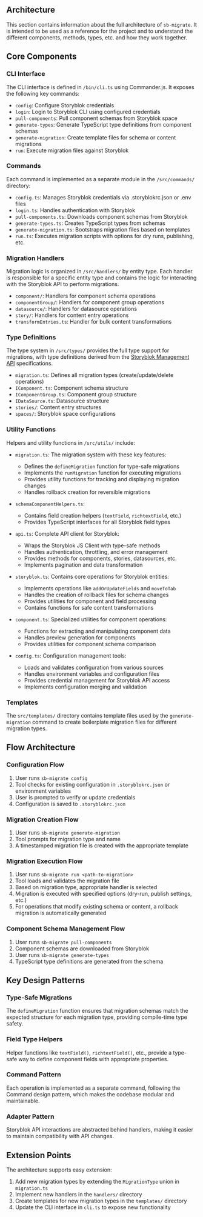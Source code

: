 ## Architecture

This section contains information about the full architecture of `sb-migrate`. It is intended to be used as a reference for the project and to understand the different components, methods, types, etc. and how they work together.

## Core Components

### CLI Interface

The CLI interface is defined in `/bin/cli.ts` using Commander.js. It exposes the following key commands:

- `config`: Configure Storyblok credentials
- `login`: Login to Storyblok CLI using configured credentials
- `pull-components`: Pull component schemas from Storyblok space
- `generate-types`: Generate TypeScript type definitions from component schemas
- `generate-migration`: Create template files for schema or content migrations
- `run`: Execute migration files against Storyblok

### Commands

Each command is implemented as a separate module in the `/src/commands/` directory:

- `config.ts`: Manages Storyblok credentials via .storyblokrc.json or .env files
- `login.ts`: Handles authentication with Storyblok
- `pull-components.ts`: Downloads component schemas from Storyblok
- `generate-types.ts`: Creates TypeScript types from schemas
- `generate-migration.ts`: Bootstraps migration files based on templates
- `run.ts`: Executes migration scripts with options for dry runs, publishing, etc.

### Migration Handlers

Migration logic is organized in `/src/handlers/` by entity type. Each handler is responsible for a specific entity type and contains the logic for interacting with the Storyblok API to perform migrations.

- `component/`: Handlers for component schema operations
- `componentGroup/`: Handlers for component group operations
- `datasource/`: Handlers for datasource operations
- `story/`: Handlers for content entry operations
- `transformEntries.ts`: Handler for bulk content transformations

### Type Definitions

The type system in `/src/types/` provides the full type support for migrations, with type definitions derived from the [Storyblok Management API](https://www.storyblok.com/docs/api/management/getting-started) specifications.

- `migration.ts`: Defines all migration types (create/update/delete operations)
- `IComponent.ts`: Component schema structure
- `IComponentGroup.ts`: Component group structure
- `IDataSource.ts`: Datasource structure
- `stories/`: Content entry structures
- `spaces/`: Storyblok space configurations

### Utility Functions

Helpers and utility functions in `/src/utils/` include:

- `migration.ts`: The migration system with these key features:

  - Defines the `defineMigration` function for type-safe migrations
  - Implements the `runMigration` function for executing migrations
  - Provides utility functions for tracking and displaying migration changes
  - Handles rollback creation for reversible migrations

- `schemaComponentHelpers.ts`:

  - Contains field creation helpers (`textField`, `richtextField`, etc.)
  - Provides TypeScript interfaces for all Storyblok field types

- `api.ts`: Complete API client for Storyblok:

  - Wraps the Storyblok JS Client with type-safe methods
  - Handles authentication, throttling, and error management
  - Provides methods for components, stories, datasources, etc.
  - Implements pagination and data transformation

- `storyblok.ts`: Contains core operations for Storyblok entities:

  - Implements operations like `addOrUpdateFields` and `moveToTab`
  - Handles the creation of rollback files for schema changes
  - Provides utilities for component and field processing
  - Contains functions for safe content transformations

- `component.ts`: Specialized utilities for component operations:

  - Functions for extracting and manipulating component data
  - Handles preview generation for components
  - Provides utilities for component schema comparison

- `config.ts`: Configuration management tools:

  - Loads and validates configuration from various sources
  - Handles environment variables and configuration files
  - Provides credential management for Storyblok API access
  - Implements configuration merging and validation

### Templates

The `src/templates/` directory contains template files used by the `generate-migration` command to create boilerplate migration files for different migration types.

## Flow Architecture

### Configuration Flow

1. User runs `sb-migrate config`
2. Tool checks for existing configuration in `.storyblokrc.json` or environment variables
3. User is prompted to verify or update credentials
4. Configuration is saved to `.storyblokrc.json`

### Migration Creation Flow

1. User runs `sb-migrate generate-migration`
2. Tool prompts for migration type and name
3. A timestamped migration file is created with the appropriate template

### Migration Execution Flow

1. User runs `sb-migrate run <path-to-migration>`
2. Tool loads and validates the migration file
3. Based on migration type, appropriate handler is selected
4. Migration is executed with specified options (dry-run, publish settings, etc.)
5. For operations that modify existing schema or content, a rollback migration is automatically generated

### Component Schema Management Flow

1. User runs `sb-migrate pull-components`
2. Component schemas are downloaded from Storyblok
3. User runs `sb-migrate generate-types`
4. TypeScript type definitions are generated from the schema

## Key Design Patterns

### Type-Safe Migrations

The `defineMigration` function ensures that migration schemas match the expected structure for each migration type, providing compile-time type safety.

### Field Type Helpers

Helper functions like `textField()`, `richtextField()`, etc., provide a type-safe way to define component fields with appropriate properties.

### Command Pattern

Each operation is implemented as a separate command, following the Command design pattern, which makes the codebase modular and maintainable.

### Adapter Pattern

Storyblok API interactions are abstracted behind handlers, making it easier to maintain compatibility with API changes.

## Extension Points

The architecture supports easy extension:

1. Add new migration types by extending the `MigrationType` union in `migration.ts`
2. Implement new handlers in the `handlers/` directory
3. Create templates for new migration types in the `templates/` directory
4. Update the CLI interface in `cli.ts` to expose new functionality
